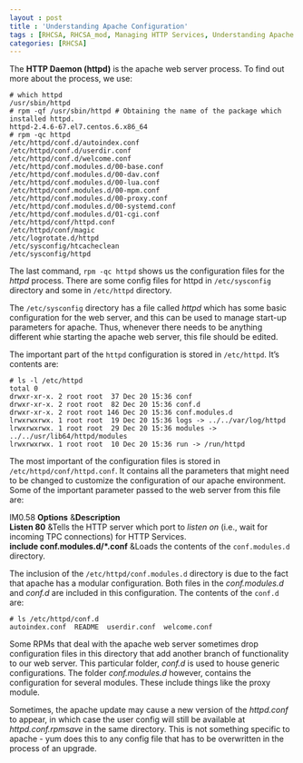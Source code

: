 ```yaml
---
layout : post
title : 'Understanding Apache Configuration'
tags : [RHCSA, RHCSA_mod, Managing HTTP Services, Understanding Apache Configuration]
categories: [RHCSA]
---
```



The **HTTP Daemon (httpd)** is the apache web server process. To find
out more about the process, we use:

``` console
# which httpd
/usr/sbin/httpd
# rpm -qf /usr/sbin/httpd # Obtaining the name of the package which installed httpd.
httpd-2.4.6-67.el7.centos.6.x86_64
# rpm -qc httpd
/etc/httpd/conf.d/autoindex.conf
/etc/httpd/conf.d/userdir.conf
/etc/httpd/conf.d/welcome.conf
/etc/httpd/conf.modules.d/00-base.conf
/etc/httpd/conf.modules.d/00-dav.conf
/etc/httpd/conf.modules.d/00-lua.conf
/etc/httpd/conf.modules.d/00-mpm.conf
/etc/httpd/conf.modules.d/00-proxy.conf
/etc/httpd/conf.modules.d/00-systemd.conf
/etc/httpd/conf.modules.d/01-cgi.conf
/etc/httpd/conf/httpd.conf
/etc/httpd/conf/magic
/etc/logrotate.d/httpd
/etc/sysconfig/htcacheclean
/etc/sysconfig/httpd
```

The last command, `rpm -qc httpd` shows us the configuration files for
the *httpd* process. There are some config files for httpd in
`/etc/sysconfig` directory and some in `/etc/httpd` directory.

The `/etc/sysconfig` directory has a file called *httpd* which has some
basic configuration for the web server, and this can be used to manage
start-up parameters for apache. Thus, whenever there needs to be
anything different whie starting the apache web server, this file should
be edited.

The important part of the `httpd` configuration is stored in
`/etc/httpd`. It’s contents are:

``` console
# ls -l /etc/httpd
total 0
drwxr-xr-x. 2 root root  37 Dec 20 15:36 conf
drwxr-xr-x. 2 root root  82 Dec 20 15:36 conf.d
drwxr-xr-x. 2 root root 146 Dec 20 15:36 conf.modules.d
lrwxrwxrwx. 1 root root  19 Dec 20 15:36 logs -> ../../var/log/httpd
lrwxrwxrwx. 1 root root  29 Dec 20 15:36 modules -> ../../usr/lib64/httpd/modules
lrwxrwxrwx. 1 root root  10 Dec 20 15:36 run -> /run/httpd
```

The most important of the configuration files is stored in
`/etc/httpd/conf/httpd.conf`. It contains all the parameters that might
need to be changed to customize the configuration of our apache
environment. Some of the important parameter passed to the web server
from this file are:

<span>lM<span>0.58</span></span> **Options** &**Description**  
**Listen 80** \&Tells the HTTP server which port to *listen on* (i.e.,
wait for incoming TPC connections) for HTTP Services.  
**include conf.modules.d/\*.conf** \&Loads the contents of the
`conf.modules.d` directory.  

The inclusion of the `/etc/httpd/conf.modules.d` directory is due to the
fact that apache has a modular configuration. Both files in the
*conf.modules.d* and *conf.d* are included in this configuration. The
contents of the `conf.d` are:

``` console
# ls /etc/httpd/conf.d
autoindex.conf  README  userdir.conf  welcome.conf
```

Some RPMs that deal with the apache web server sometimes drop
configuration files in this directory that add another branch of
functionality to our web server. This particular folder, *conf.d* is
used to house generic configurations. The folder *conf.modules.d*
however, contains the configuration for several modules. These include
things like the proxy module.

Sometimes, the apache update may cause a new version of the *httpd.conf*
to appear, in which case the user config will still be available at
*httpd.conf.rpmsave* in the same directory. This is not something
specific to apache - yum does this to any config file that has to be
overwritten in the process of an upgrade.
